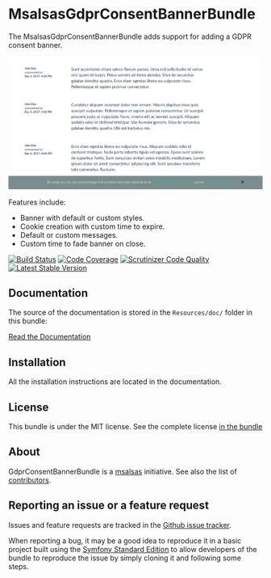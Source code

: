 MsalsasGdprConsentBannerBundle
===================

The MsalsasGdprConsentBannerBundle adds support for adding a GDPR consent banner.

![Alt text](Resources/doc/msalsas_gdpr_consent_banner.png?raw=true "Screenshot")

Features include:

- Banner with default or custom styles.
- Cookie creation with custom time to expire.
- Default or custom messages.
- Custom time to fade banner on close.

[![Build Status](https://travis-ci.org/msalsas/MsalsasGdprConsentBannerBundle.svg?branch=master)](https://travis-ci.org/msalsas/MsalsasGdprConsentBannerBundle) [![Code Coverage](https://scrutinizer-ci.com/g/msalsas/MsalsasGdprConsentBannerBundle/badges/coverage.png?b=master)](https://scrutinizer-ci.com/g/msalsas/MsalsasGdprConsentBannerBundle/?branch=master) [![Scrutinizer Code Quality](https://scrutinizer-ci.com/g/msalsas/MsalsasGdprConsentBannerBundle/badges/quality-score.png?b=master)](https://scrutinizer-ci.com/g/msalsas/MsalsasGdprConsentBannerBundle/?branch=master) [![Latest Stable Version](https://poser.pugx.org/msalsas/gdpr-consent-banner-bundle/v/stable.svg)](https://packagist.org/packages/msalsas/gdpr-consent-banner-bundle)

Documentation
-------------

The source of the documentation is stored in the `Resources/doc/` folder
in this bundle:

[Read the Documentation](Resources/doc/index.rst)

Installation
------------

All the installation instructions are located in the documentation.

License
-------

This bundle is under the MIT license. See the complete license [in the bundle](LICENSE)

About
-----

GdprConsentBannerBundle is a [msalsas](https://github.com/msalsas) initiative.
See also the list of [contributors](https://github.com/msalsas/MsalsasGdprConsentBannerBundle/contributors).

Reporting an issue or a feature request
---------------------------------------

Issues and feature requests are tracked in the [Github issue tracker](https://github.com/msalsas/MsalsasGdprConsentBannerBundle/issues).

When reporting a bug, it may be a good idea to reproduce it in a basic project
built using the [Symfony Standard Edition](https://github.com/symfony/symfony-standard)
to allow developers of the bundle to reproduce the issue by simply cloning it
and following some steps.